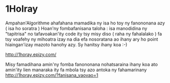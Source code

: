 # 1HoIray
Ampahan'Algorithme ahafahana mamadika ny isa ho toy ny fanononana azy ( isa ho soratra )
Hoan'ny fombafanisana taloha :
isa manodidina ny "tapitrisa" no tafavoakan'ity code ity tsy misy diso ( raha ny fahalalako ) fa tsy voafehy ny mihoatra izay na dia efa nosoratana ao ihany ary ho point hiaingan'izay mazoto hanohy azy. Sy hanitsy ihany koa :-)

http://1horay.epizy.com/

Misy famadihana amin'ny fomba fanononana nohatsaraina ihany koa ato amin'ity lien manaraka ity fa mbola tsy azo antoka ny fahamarinany
http://1horay.epizy.com/?fanisana_vaovao=1
